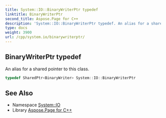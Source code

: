```yaml
---
title: System::IO::BinaryWriterPtr typedef
linktitle: BinaryWriterPtr
second_title: Aspose.Page for C++
description: 'System::IO::BinaryWriterPtr typedef. An alias for a shared pointer to this class in C++.'
type: docs
weight: 3900
url: /cpp/system.io/binarywriterptr/
---
```

## BinaryWriterPtr typedef


An alias for a shared pointer to this class.

```cpp
typedef SharedPtr<BinaryWriter> System::IO::BinaryWriterPtr
```

## See Also

* Namespace [System::IO](../)
* Library [Aspose.Page for C++](../../)
